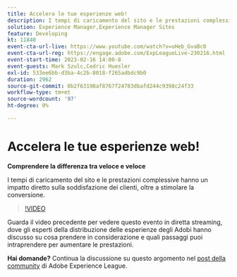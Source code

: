 ```yaml
---
title: Accelera le tue esperienze web!
description: I tempi di caricamento del sito e le prestazioni complessive hanno un impatto diretto sulla soddisfazione dei clienti, oltre a stimolare la conversione.
solution: Experience Manager,Experience Manager Sites
feature: Developing
kt: 11840
event-cta-url-live: https://www.youtube.com/watch?v=uHeb_GvaBc0
event-cta-url-reg: https://engage.adobe.com/ExpLeagueLive-230216.html
event-start-time: 2023-02-16 14:00-8
event-guests: Mark Szulc,Cedric Huesler
exl-id: 533ee6bb-d3ba-4c2b-8018-f265adbdc9b0
duration: 2962
source-git-commit: 0b2f63198af8767f24783dbafd244c9398c24f33
workflow-type: tm+mt
source-wordcount: '97'
ht-degree: 0%

---
```


# Accelera le tue esperienze web!

**Comprendere la differenza tra veloce e veloce**

I tempi di caricamento del sito e le prestazioni complessive hanno un impatto diretto sulla soddisfazione dei clienti, oltre a stimolare la conversione.

>[!VIDEO](https://video.tv.adobe.com/v/3414150/?quality=12&learn=on)

Guarda il video precedente per vedere questo evento in diretta streaming, dove gli esperti della distribuzione delle esperienze degli Adobi hanno discusso su cosa prendere in considerazione e quali passaggi puoi intraprendere per aumentare le prestazioni.

**Hai domande?** Continua la discussione su questo argomento nel [post della community](https://experienceleaguecommunities.adobe.com/t5/adobe-experience-manager/experience-league-live-post-session-discussion-speeding-up-your/m-p/575513#M36836) di Adobe Experience League.

